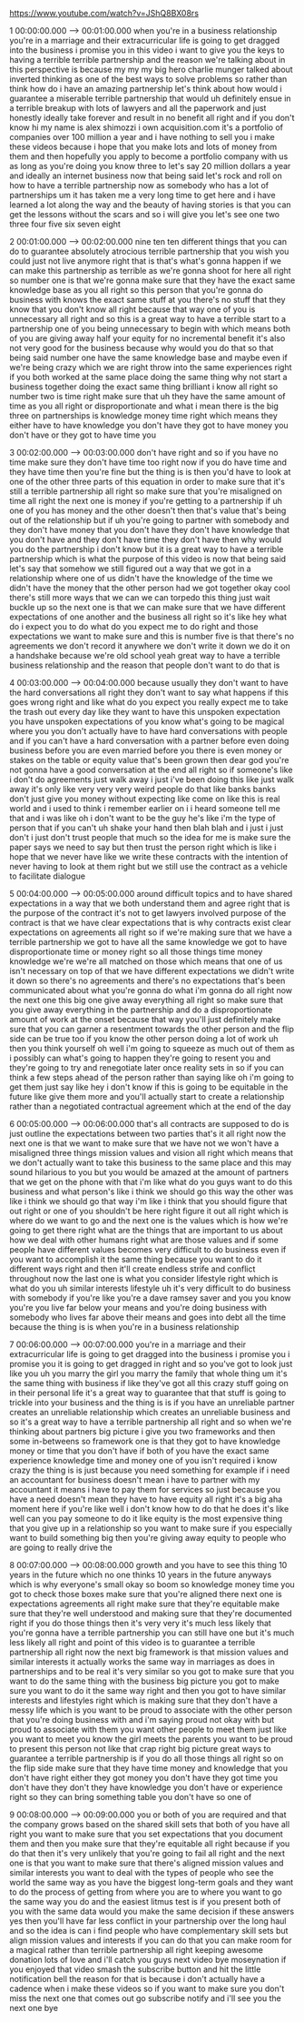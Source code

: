 https://www.youtube.com/watch?v=JShQ8BX08rs

1 00:00:00.000 --\> 00:01:00.000 when you're in a business relationship
you're in a marriage and their extracurricular life is going to get
dragged into the business i promise you in this video i want to give you
the keys to having a terrible terrible partnership and the reason we're
talking about in this perspective is because my my my big hero charlie
munger talked about inverted thinking as one of the best ways to solve
problems so rather than think how do i have an amazing partnership let's
think about how would i guarantee a miserable terrible partnership that
would uh definitely ensue in a terrible breakup with lots of lawyers and
all the paperwork and just honestly ideally take forever and result in
no benefit all right and if you don't know hi my name is alex shimozzi i
own acquisition.com it's a portfolio of companies over 100 million a
year and i have nothing to sell you i make these videos because i hope
that you make lots and lots of money from them and then hopefully you
apply to become a portfolio company with us as long as you're doing you
know three to let's say 20 million dollars a year and ideally an
internet business now that being said let's rock and roll on how to have
a terrible partnership now as somebody who has a lot of partnerships um
it has taken me a very long time to get here and i have learned a lot
along the way and the beauty of having stories is that you can get the
lessons without the scars and so i will give you let's see one two three
four five six seven eight

2 00:01:00.000 --\> 00:02:00.000 nine ten ten different things that you
can do to guarantee absolutely atrocious terrible partnership that you
wish you could just not live anymore right that is that's what's gonna
happen if we can make this partnership as terrible as we're gonna shoot
for here all right so number one is that we're gonna make sure that they
have the exact same knowledge base as you all right so this person that
you're gonna do business with knows the exact same stuff at you there's
no stuff that they know that you don't know all right because that way
one of you is unnecessary all right and so this is a great way to have a
terrible start to a partnership one of you being unnecessary to begin
with which means both of you are giving away half your equity for no
incremental benefit it's also not very good for the business because why
would you do that so that being said number one have the same knowledge
base and maybe even if we're being crazy which we are right throw into
the same experiences right if you both worked at the same place doing
the same thing why not start a business together doing the exact same
thing brilliant i know all right so number two is time right make sure
that uh they have the same amount of time as you all right or
disproportionate and what i mean there is the big three on partnerships
is knowledge money time right which means they either have to have
knowledge you don't have they got to have money you don't have or they
got to have time you

3 00:02:00.000 --\> 00:03:00.000 don't have right and so if you have no
time make sure they don't have time too right now if you do have time
and they have time then you're fine but the thing is is then you'd have
to look at one of the other three parts of this equation in order to
make sure that it's still a terrible partnership all right so make sure
that you're misaligned on time all right the next one is money if you're
getting to a partnership if uh one of you has money and the other
doesn't then that's value that's being out of the relationship but if uh
you're going to partner with somebody and they don't have money that you
don't have they don't have knowledge that you don't have and they don't
have time they don't have then why would you do the partnership i don't
know but it is a great way to have a terrible partnership which is what
the purpose of this video is now that being said let's say that somehow
we still figured out a way that we got in a relationship where one of us
didn't have the knowledge of the time we didn't have the money that the
other person had we got together okay cool there's still more ways that
we can we can torpedo this thing just wait buckle up so the next one is
that we can make sure that we have different expectations of one another
and the business all right so it's like hey what do i expect you to do
what do you expect me to do right and those expectations we want to make
sure and this is number five is that there's no agreements we don't
record it anywhere we don't write it down we do it on a handshake
because we're old school yeah great way to have a terrible business
relationship and the reason that people don't want to do that is

4 00:03:00.000 --\> 00:04:00.000 because usually they don't want to have
the hard conversations all right they don't want to say what happens if
this goes wrong right and like what do you expect you really expect me
to take the trash out every day like they want to have this unspoken
expectation you have unspoken expectations of you know what's going to
be magical where you you don't actually have to have hard conversations
with people and if you can't have a hard conversation with a partner
before even doing business before you are even married before you there
is even money or stakes on the table or equity value that's been grown
then dear god you're not gonna have a good conversation at the end all
right so if someone's like i don't do agreements just walk away i just
i've been doing this like just walk away it's only like very very very
weird people do that like banks banks don't just give you money without
expecting like come on like this is real world and i used to think i
remember earlier on i i heard someone tell me that and i was like oh i
don't want to be the guy he's like i'm the type of person that if you
can't uh shake your hand then blah blah and i just i just don't i just
don't trust people that much so the idea for me is make sure the paper
says we need to say but then trust the person right which is like i hope
that we never have like we write these contracts with the intention of
never having to look at them right but we still use the contract as a
vehicle to facilitate dialogue

5 00:04:00.000 --\> 00:05:00.000 around difficult topics and to have
shared expectations in a way that we both understand them and agree
right that is the purpose of the contract it's not to get lawyers
involved purpose of the contract is that we have clear expectations that
is why contracts exist clear expectations on agreements all right so if
we're making sure that we have a terrible partnership we got to have all
the same knowledge we got to have disproportionate time or money right
so all those things time money knowledge we're we're all matched on
those which means that one of us isn't necessary on top of that we have
different expectations we didn't write it down so there's no agreements
and there's no expectations that's been communicated about what you're
gonna do what i'm gonna do all right now the next one this big one give
away everything all right so make sure that you give away everything in
the partnership and do a disproportionate amount of work at the onset
because that way you'll just definitely make sure that you can garner a
resentment towards the other person and the flip side can be true too if
you know the other person doing a lot of work uh then you think yourself
oh well i'm going to squeeze as much out of them as i possibly can
what's going to happen they're going to resent you and they're going to
try and renegotiate later once reality sets in so if you can think a few
steps ahead of the person rather than saying like oh i'm going to get
them just say like hey i don't know if this is going to be equitable in
the future like give them more and you'll actually start to create a
relationship rather than a negotiated contractual agreement which at the
end of the day

6 00:05:00.000 --\> 00:06:00.000 that's all contracts are supposed to do
is just outline the expectations between two parties that's it all right
now the next one is that we want to make sure that we have not we won't
have a misaligned three things mission values and vision all right which
means that we don't actually want to take this business to the same
place and this may sound hilarious to you but you would be amazed at the
amount of partners that we get on the phone with that i'm like what do
you guys want to do this business and what person's like i think we
should go this way the other was like i think we should go that way i'm
like i think that you should figure that out right or one of you
shouldn't be here right figure it out all right which is where do we
want to go and the next one is the values which is how we're going to
get there right what are the things that are important to us about how
we deal with other humans right what are those values and if some people
have different values becomes very difficult to do business even if you
want to accomplish it the same thing because you want to do it different
ways right and then it'll create endless strife and conflict throughout
now the last one is what you consider lifestyle right which is what do
you uh similar interests lifestyle uh it's very difficult to do business
with somebody if you're like you're a dave ramsey saver and you you know
you're you live far below your means and you're doing business with
somebody who lives far above their means and goes into debt all the time
because the thing is is when you're in a business relationship

7 00:06:00.000 --\> 00:07:00.000 you're in a marriage and their
extracurricular life is going to get dragged into the business i promise
you i promise you it is going to get dragged in right and so you've got
to look just like you uh you marry the girl you marry the family that
whole thing um it's the same thing with business if like they've got all
this crazy stuff going on in their personal life it's a great way to
guarantee that that stuff is going to trickle into your business and the
thing is is if you have an unreliable partner creates an unreliable
relationship which creates an unreliable business and so it's a great
way to have a terrible partnership all right and so when we're thinking
about partners big picture i give you two frameworks and then some
in-betweens so framework one is that they got to have knowledge money or
time that you don't have if both of you have the exact same experience
knowledge time and money one of you isn't required i know crazy the
thing is is just because you need something for example if i need an
accountant for business doesn't mean i have to partner with my
accountant it means i have to pay them for services so just because you
have a need doesn't mean they have to have equity all right it's a big
aha moment here if you're like well i don't know how to do that he does
it's like well can you pay someone to do it like equity is the most
expensive thing that you give up in a relationship so you want to make
sure if you especially want to build something big then you're giving
away equity to people who are going to really drive the

8 00:07:00.000 --\> 00:08:00.000 growth and you have to see this thing
10 years in the future which no one thinks 10 years in the future
anyways which is why everyone's small okay so boom so knowledge money
time you got to check those boxes make sure that you're aligned there
next one is expectations agreements all right make sure that they're
equitable make sure that they're well understood and making sure that
they're documented right if you do those things then it's very very it's
much less likely that you're gonna have a terrible partnership you can
still have one but it's much less likely all right and point of this
video is to guarantee a terrible partnership all right now the next big
framework is that mission values and similar interests it actually works
the same way in marriages as does in partnerships and to be real it's
very similar so you got to make sure that you want to do the same thing
with the business big picture you got to make sure you want to do it the
same way right and then you got to have similar interests and lifestyles
right which is making sure that they don't have a messy life which is
you want to be proud to associate with the other person that you're
doing business with and i'm saying proud not okay with but proud to
associate with them you want other people to meet them just like you
want to meet you know the girl meets the parents you want to be proud to
present this person not like that crap right big picture great ways to
guarantee a terrible partnership is if you do all those things all right
so on the flip side make sure that they have time money and knowledge
that you don't have right either they got money you don't have they got
time you don't have they don't they have knowledge you don't have or
experience right so they can bring something table you don't have so one
of

9 00:08:00.000 --\> 00:09:00.000 you or both of you are required and
that the company grows based on the shared skill sets that both of you
have all right you want to make sure that you set expectations that you
document them and then you make sure that they're equitable all right
because if you do that then it's very unlikely that you're going to fail
all right and the next one is that you want to make sure that there's
aligned mission values and similar interests you want to deal with the
types of people who see the world the same way as you have the biggest
long-term goals and they want to do the process of getting from where
you are to where you want to go the same way you do and the easiest
litmus test is if you present both of you with the same data would you
make the same decision if these answers yes then you'll have far less
conflict in your partnership over the long haul and so the idea is can i
find people who have complementary skill sets but align mission values
and interests if you can do that you can make room for a magical rather
than terrible partnership all right keeping awesome donation lots of
love and i'll catch you guys next video bye moseynation if you enjoyed
that video smash the subscribe button and hit the little notification
bell the reason for that is because i don't actually have a cadence when
i make these videos so if you want to make sure you don't miss the next
one that comes out go subscribe notify and i'll see you the next one bye

